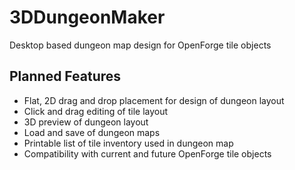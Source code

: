 # 3DDungeonMaker
Desktop based dungeon map design for OpenForge tile objects

## Planned Features

  *  Flat, 2D drag and drop placement for design of dungeon layout
  *  Click and drag editing of tile layout
  *  3D preview of dungeon layout
  *  Load and save of dungeon maps
  *  Printable list of tile inventory used in dungeon map
  *  Compatibility with current and future OpenForge tile objects
  
